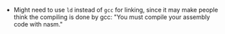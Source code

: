 * Might need to use `ld` instead of `gcc` for linking,
since it may make people think the compiling is done by gcc:
"You must compile your assembly code with nasm."
